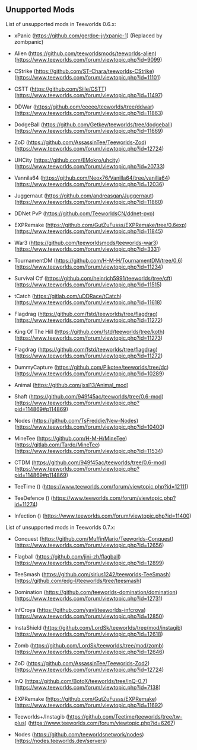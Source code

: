 ## Unupported Mods

List of unsupported mods in Teeworlds 0.6.x:

- xPanic (https://github.com/gerdoe-jr/xpanic-1) (Replaced by zombpanic)

- Alien (https://github.com/teeworldsmods/teeworlds-alien) (https://www.teeworlds.com/forum/viewtopic.php?id=9099)
- CStrike (https://github.com/ST-Chara/teeworlds-CStrike) (https://www.teeworlds.com/forum/viewtopic.php?id=11101)
- CSTT (https://github.com/Siile/CSTT) (https://www.teeworlds.com/forum/viewtopic.php?id=11497)
- DDWar (https://github.com/eeeee/teeworlds/tree/ddwar) (https://www.teeworlds.com/forum/viewtopic.php?id=11863)
- DodgeBall (https://github.com/Getkey/teeworlds/tree/dodgeball) (https://www.teeworlds.com/forum/viewtopic.php?id=11669)
- ZoD (https://github.com/AssassinTee/Teeworlds-Zod) (https://www.teeworlds.com/forum/viewtopic.php?id=12724)
- UHCity (https://github.com/EMokro/uhcity) (https://www.teeworlds.com/forum/viewtopic.php?id=20733)
- Vannila64 (https://github.com/Neox76/Vanilla64/tree/vanilla64) (https://www.teeworlds.com/forum/viewtopic.php?id=12036)
- Juggernaut (https://github.com/andreasgan/Juggernaut) (https://www.teeworlds.com/forum/viewtopic.php?id=11860)
- DDNet PvP (https://github.com/TeeworldsCN/ddnet-pvp)

- EXPRemake (https://github.com/GutZuFusss/EXPRemake/tree/0.6exp) (https://www.teeworlds.com/forum/viewtopic.php?id=11845)
- War3 (https://github.com/teeworldsmods/teeworlds-war3) (https://www.teeworlds.com/forum/viewtopic.php?id=3331)
- TournamentDM (https://github.com/H-M-H/TournamentDM/tree/0.6) (https://www.teeworlds.com/forum/viewtopic.php?id=11234)
- Survival Ctf (https://github.com/heinrich5991/teeworlds/tree/cft) (https://www.teeworlds.com/forum/viewtopic.php?id=11515)
- tCatch (https://gitlab.com/uDDRace/tCatch) (https://www.teeworlds.com/forum/viewtopic.php?id=11618)
- Flagdrag (https://github.com/fstd/teeworlds/tree/flagdrag) (https://www.teeworlds.com/forum/viewtopic.php?id=11272)
- King Of The Hill (https://github.com/fstd/teeworlds/tree/koth) (https://www.teeworlds.com/forum/viewtopic.php?id=11273)
- Flagdrag (https://github.com/fstd/teeworlds/tree/flagdrag) (https://www.teeworlds.com/forum/viewtopic.php?id=11272)
- DummyCapture (https://github.com/Pikotee/teeworlds/tree/dc) (https://www.teeworlds.com/forum/viewtopic.php?id=10289)
- Animal (https://github.com/jxsl13/Animal_mod)

- Shaft (https://github.com/949f45ac/teeworlds/tree/0.6-mod) (https://www.teeworlds.com/forum/viewtopic.php?pid=114869#p114869)

- Nodes (https://github.com/TsFreddie/New-Nodes) (https://www.teeworlds.com/forum/viewtopic.php?id=10400)
- MineTee (https://github.com/H-M-H/MineTee) (https://gitlab.com/Tardo/MineTee) (https://www.teeworlds.com/forum/viewtopic.php?id=11534)
- CTDM (https://github.com/949f45ac/teeworlds/tree/0.6-mod) (https://www.teeworlds.com/forum/viewtopic.php?pid=114869#p114869)

- TeeTime () (https://www.teeworlds.com/forum/viewtopic.php?id=12111)
- TeeDefence () (https://www.teeworlds.com/forum/viewtopic.php?id=11274)

- Infection () (https://www.teeworlds.com/forum/viewtopic.php?id=11400)

List of unsupported mods in Teeworlds 0.7.x:

- Conquest (https://github.com/MuffinMario/Teeworlds-Conquest) (https://www.teeworlds.com/forum/viewtopic.php?id=12656)
- Flagball (https://github.com/jini-zh/flagball) (https://www.teeworlds.com/forum/viewtopic.php?id=12899)
- TeeSmash (https://github.com/sirius1242/teeworlds-TeeSmash) (https://github.com/edg-l/teeworlds/tree/teesmash)
- Domination (https://github.com/teeworlds-domination/domination) (https://www.teeworlds.com/forum/viewtopic.php?id=12731)
- InfCroya (https://github.com/yavl/teeworlds-infcroya) (https://www.teeworlds.com/forum/viewtopic.php?id=12850)
- InstaShield (https://github.com/LordSk/teeworlds/tree/mod/instagib) (https://www.teeworlds.com/forum/viewtopic.php?id=12618)
- Zomb (https://github.com/LordSk/teeworlds/tree/mod/zomb) (https://www.teeworlds.com/forum/viewtopic.php?id=12646)
- ZoD (https://github.com/AssassinTee/Teeworlds-Zod2) (https://www.teeworlds.com/forum/viewtopic.php?id=12724)


- InQ (https://github.com/BotoX/teeworlds/tree/inQ-0.7) (https://www.teeworlds.com/forum/viewtopic.php?id=7138)
- EXPRemake (https://github.com/GutZuFusss/EXPRemake) (https://www.teeworlds.com/forum/viewtopic.php?id=11692)
- Teeworlds+/Instagib (https://github.com/Teetime/teeworlds/tree/tw-plus) (https://www.teeworlds.com/forum/viewtopic.php?id=6267)

- Nodes (https://github.com/teeworldsnetwork/nodes) (https://nodes.teeworlds.dev/servers)